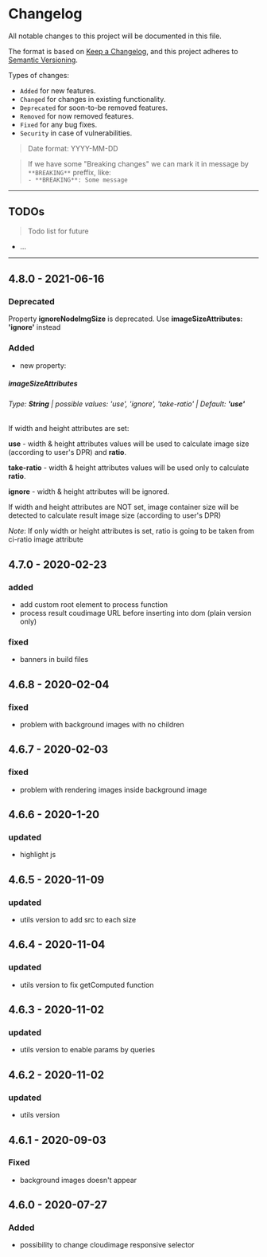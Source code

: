 # Changelog
All notable changes to this project will be documented in this file.

The format is based on [Keep a Changelog](https://keepachangelog.com/en/1.0.0/),
and this project adheres to [Semantic Versioning](https://semver.org/spec/v2.0.0.html).

Types of changes:
- `Added` for new features.
- `Changed` for changes in existing functionality.
- `Deprecated` for soon-to-be removed features.
- `Removed` for now removed features.
- `Fixed` for any bug fixes.
- `Security` in case of vulnerabilities.

> Date format: YYYY-MM-DD

> If we have some "Breaking changes" we can mark it in message by `**BREAKING**` preffix, like:  
> `- **BREAKING**: Some message`

-------------

## TODOs
> Todo list for future

- ...

-------------
## 4.8.0 - 2021-06-16

### Deprecated

Property **ignoreNodeImgSize** is deprecated. Use **imageSizeAttributes: 'ignore'** instead

### Added
- new property: 

##### **imageSizeAttributes**

###### Type: **String** | possible values: 'use', 'ignore', 'take-ratio' | Default: **'use'** 

If width and height attributes are set:

**use** - width & height attributes values will be used to calculate image size (according to user's DPR) and **ratio**. 

**take-ratio** - width & height attributes values will be used only to calculate **ratio**.

**ignore** - width & height attributes will be ignored.

If width and height attributes are NOT set, image container size will be detected to calculate result image size (according to user's DPR)

*Note*: If only width or height attributes is set, ratio is going to be taken from ci-ratio image attribute

## 4.7.0 - 2020-02-23
### added
- add custom root element to process function
- process result coudimage URL before inserting into dom (plain version only)

### fixed
- banners in build files

## 4.6.8 - 2020-02-04
### fixed
- problem with background images with no children

## 4.6.7 - 2020-02-03
### fixed
- problem with rendering images inside background image

## 4.6.6 - 2020-1-20
### updated
- highlight js

## 4.6.5 - 2020-11-09
### updated
- utils version to add src to each size

## 4.6.4 - 2020-11-04
### updated
- utils version to fix getComputed function
## 4.6.3 - 2020-11-02
### updated
- utils version to enable params by queries

## 4.6.2 - 2020-11-02
### updated
- utils version 

## 4.6.1 - 2020-09-03
### Fixed
- background images doesn't appear

## 4.6.0 - 2020-07-27
### Added
- possibility to change cloudimage responsive selector
